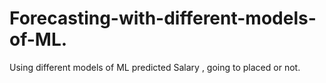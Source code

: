 # Forecasting-with-different-models-of-ML.
Using different models of ML predicted Salary , going to placed or not.
